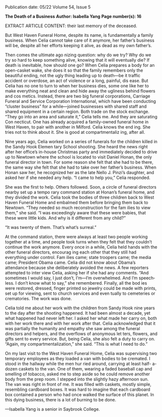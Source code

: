 Publication date: 05/22
Volume 54, Issue 5

**The Death of a Business**
**Author: Isabella Yang**
**Page number(s): 16**

EXTRACT ARTICLE CONTENT:
their last memory of the deceased. 

But West Haven Funeral Home, 
despite its name, is fundamentally 
a family business. When Celia 
cannot take care of it anymore, her 
father’s business will be, despite all 
her efforts keeping it alive, as dead 
as my own father’s.

Then comes the ultimate ago­
nizing question: why do we try? 
Why do we try so hard to keep 
something alive, knowing that 
it will eventually die? If death is 
inevitable, how should one go? 
When Celia prepares a body for 
an open-casket wake, she does it 
so that the family remembers only 
the beautiful ending, not the ugly 
thing leading up to death—be it 
traffic accident or overdose, an act 
of violence or a long, painful, dis­
ease. But Celia has no one to turn 
to when her business dies, some­
one like her to make everything 
neat and clean and hide away the 
ugliness behind flowers and cos­
metics. Instead, there are two big 
funeral 
corporations, 
Carriage 
Funeral and Service Corporation 
International, which have been 
conducting “cluster business” for 
a while—joined businesses with 
shared staff and shared equipment 
in a certain region. Both trade on 
the stock exchange. “They go into 
an area and saturate it,” Celia tells 
me. And they are saturating Con­
necticut. One has already acquired 
a family-owned funeral home in 
West Haven, to pair with another 
in Milford. Celia knows the end­
ing. She tries not to think about it. 
She is good at compartmentaliz­
ing, after all.

Nine years ago, Celia worked on 
a series of funerals for the children 
killed in the Sandy Hook Elemen­
tary School shooting. She heard 
the news right after her office’s 
in-house Christmas party and 
immediately decided to drive up 
to Newtown where the school is 
located to visit Daniel Honan, the 
only funeral director in town. For 
some reason she felt that she had to 
be there, the same way she felt that 
she had to take over her father’s 
business. When Honan saw her, 
he recognized her as the late Nello 
J. Pinzi’s daughter, and asked her 
if she needed any help. “I came to 
help you,” Celia responded.

She was the first to help. Others 
followed. Soon, a circle of funeral 
directors nearby set up a tempo­
rary command station at Honan’s 
funeral home, and they divided 
the work. Celia took the bodies of 
three children back to West Haven 
Funeral Home and embalmed 
them before bringing them back 
to Newtown. “They needed so 
much reconstruction for the fam­
ilies to view them,” she said. “I was 
exceedingly aware that these were 
babies, that these were little kids. 
And why is it different from any 
child?”

“It was twenty of them. That’s 
what’s surreal.”

At the command station, there 
were always at least two people 
working together at a time, and 
people took turns when they felt 
that they couldn’t continue the 
work anymore. Every once in a 
while, Celia held hands with the 
other funeral directors, encourag­
ing each other that they still had 
everything under control. Fam­
ilies came; state troopers came; 
the media came; President Obama 
came. Celia did not know about 
Obama’s attendance because she 
deliberately avoided the news. A 
few reporters attempted to inter­
view Celia, asking her if she had 
any comments. “And sometimes I 
would say, I just don’t, I’m—I’m 
overwhelmed. And I’m speech­
less. I don’t know what to say,” she 
remembered. Finally, all the bod­
ies were restored, dressed, finger­
printed so jewelry could be made 
with prints, set up for viewing, 
sent to church services and even­
tually to cemeteries or crematories. 
The work was done.

Celia told me about her work 
with the children from Sandy 
Hook nine years to the day after 
the shooting happened. It had been 
almost a decade, yet what happened 
had never left her. I asked her what 
made her carry on, both with her 
work there and with her work 
after that. Celia acknowledged 
that it was partially the humanity 
and empathy she saw among the 
funeral directors and helpers, and 
the overflows of anonymous let­
ters, flowers, and gifts sent to every 
service. But, being Celia, she also 
felt a duty to carry on. “Again, my 
compartmentalization,” she said. 
“This is what I need to do.”

On my last visit to the West 
Haven 
Funeral 
Home, 
Celia 
was supervising two temporary 
employees as they loaded a van 
with bodies to be cremated. I stood 
in the hallway while the men hur­
ried around, carrying at least half-
a-dozen caskets to the van. One of 
them, wearing a faded baseball cap 
and smelling of tobacco, asked me 
to step aside so he could remove 
another body from the prep room. 
I stepped into the slightly hazy 
afternoon sun. The van was right 
in front of me. It was filled with 
caskets, mostly simple, resembling 
cardboard boxes. It was hard to 
imagine that each cardboard box 
contained a person who had once 
walked the surface of this planet. 
In this dying business, there is a lot 
of burning to be done.


—Isabella Yang is a senior in 
Saybrook College.